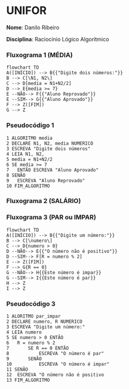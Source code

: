 # UNIFOR 
**Nome**: Danilo Ribeiro

**Disciplina**: Raciocínio Lógico Algorítmico
### Fluxograma 1 (MÉDIA)
```mermaid
flowchart TD
A([INÍCIO]) --> B{{"Digite dois números:"}}
B --> C[\N1, N2\]
C --> D[media = N1+N2/2]
D --> E{media >= 7}
E --NÃO--> F{{"Aluno Reprovado"}}
E --SIM--> G{{"Aluno Aprovado"}}
F --> Z([FIM])
G --> Z
```
### Pseudocódigo 1
```
1 ALGORITMO media
2 DECLARE N1, N2, media NUMERICO
3 ESCREVA "Digite dois números"
4 LEIA N1, N2, 
5 media = N1+N2/2
6 SE media >= 7
7 	ENTÃO ESCREVA "Aluno Aprovado"
8 SENÃO
9 	ESCREVA "Aluno Reprovado"
10 FIM_ALGORITMO
```
### Fluxograma 2 (SALÁRIO)

### Fluxograma 3 (PAR ou IMPAR)
```mermaid
flowchart TD
A([INÍCIO]) --> B{{"Digite um número:"}}
B --> C[\numero\]
C --> D{numero > 0}
D --NÃO--> E{{"O número não é positivo"}}
D --SIM--> F[R = numero % 2]
E --> Z([FIM])
F --> G{R == 0}
G --NÃO--> H{{Este número é impar}}
G --SIM--> I{{Este número é par}}
H --> Z
I --> Z
```
### Pseudocódigo 3
```
1 ALORITMO par_impar
2 DECLARE numero, R NUMERICO 
3 ESCREVA "Digite um número:"
4 LEIA numero
5 SE numero > 0 ENTÃO
6	R = numero % 2
7		SE R == 0 ENTÃO
8			ESCREVA "O número é par"
9		SENÃO
10			ESCREVA "O número é impar"
11 SENÃO
12 	ESCREVA "O número não é positivo
13 FIM_ALGORITMO
```

